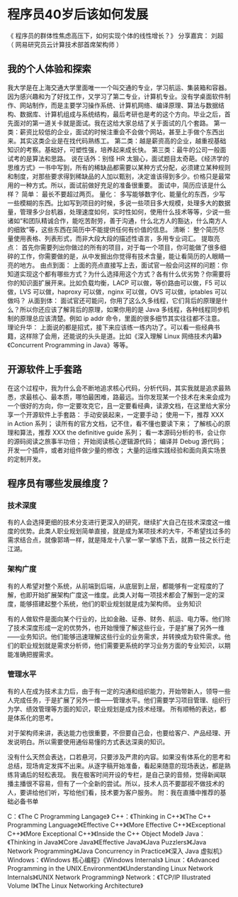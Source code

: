 # 程序员40岁后该如何发展

 

《 程序员的群体性焦虑高压下，如何实现个体的线性增长？》
 分享嘉宾： 刘超 （ 网易研究员云计算技术部首席架构师 ）


## 我的个人体验和探索

我大学是在上海交通大学里面唯一一个叫交通的专业，学习航运、集装箱和容器。因为感兴趣和为了好找工作，又学习了第二专业，计算机专业。没有学桌面软件制作、网站制作，而是主要学习操作系统、计算机网络、编译原理、算法与数据结构、数据库、计算机组成与系统结构，最后考研也是考的这个方向。毕业之后，首先面对的第一道关卡就是面试。我在这给大家总结了关于面试的几个套路。
第一类：薪资比较低的企业，面试的时候注重会不会做个网站，甚至上手做个东西出来。其实这类企业是在找代码熟练工。
第二类：越是薪资高的企业，越重视基础知识的考察。基础好，可塑性强，培养起来成长快。
第三类：最牛的公司一般面试考的是算法和思路。
说在话外：别怪 HR 太狠心，面试题目太奇葩。《经济学的思维方式》一书中写到，所有的稀缺品都需要以某种方式分配，必须建立某种规则和制度，对那些要求得到稀缺品的人加以甄别，决定谁该得到多少。价格只是最常用的一种方式。所以，面试前做好充足的准备很重要。
面试中，简历应该是什么样？
简单： 最长不要超过两页。
量化： 多写能够数字化、能量化的东西，少写一些模糊的东西。比如写到项目的时候，多说一些项目多大规模，处理多大的数据量，管理多少台机器，处理速度如何，实时性如何，使用什么技术等等，少说一些诸如“和团队精诚合作，能吃苦耐劳，善于沟通，什么北方人的豁达，什么南方人的细致”等，这些东西在简历中不能提供任何有价值的信息。
清晰： 整个简历尽量使用表格、列表形式，而非大段大段的描述性语言，多用专业词汇。
提取亮点： 首先你需要列出你做过的所有的项目，对于每一个项目，你可能做了很多细碎的工作，你需要做的是，从中发掘出你觉得有技术含量，能让看简历的人眼睛一亮的地方。
由点到面： 上面的亮点直接写上去，面试官一般会问这样的问题：你知道实现这个都有哪些方式？为什么选择用这个方式？各有什么优劣势？你需要将你的知识面扩展开来。比如负载均衡，LACP 可以做，等价路由可以做，F5 可以做，LVS 可以做，haproxy 可以做，nginx 可以做，OVS 可以做，iptables 可以做吗？
从面到体： 面试官还可能问，你用了这么久多线程，它们背后的原理是什么？所以你还应该了解背后的原理，如果你用的是 Java 多线程，各种线程同步机制的原理总应该清楚。例如 ip addr 命令，里面的很多细节其实往往都不注意。
理论升华： 上面说的都是招式，接下来应该练一练内功了。可以看一些经典书籍，这样除了会用，还能说的头头是道。比如《深入理解 Linux 网络技术内幕》《Concurrent Programming in Java》等等。

## 开源软件上手套路

在这个过程中，我为什么会不断地追求核心代码，分析代码，其实我就是追求最熟悉，求最核心、最本质，哪怕最困难，路最远。当你发现某一个技术在未来会成为一个很好的方向，你一定要攻克它，且一定要看经典，读源文档，在这里给大家分享一个开源软件上手套路：
手动安装起来，一定要手动；
使用一下，推荐 XXX in Action 系列；
读所有的官方文档，记不住，看不懂也要读下来；
了解核心的原理和算法，推荐 XXX the definitive guide 系列；
看一本源码分析的书，会让你的源码阅读之旅事半功倍；
开始阅读核心逻辑源代码；
编译并 Debug 源代码；
开发一个插件，或者对组件做少量的修改；
大量的运维实践经验和面向真实场景的定制开发。

## 程序员有哪些发展维度？

###  技术深度

有的人会选择更细的技术分支进行更深入的研究，继续扩大自己在技术深度这一维度的优势。此类人职业规划简单直接，就是成为某项技术的大牛，不希望找过多的需求结合点，就像郭靖一样，就是降龙十八掌一掌一掌练下去，就靠一技之长行走江湖。

###  架构广度

有的人希望对整个系统，从前端到后端，从底层到上层，都能够有一定程度的了解，也即开始扩展架构广度这一维度。此类人对每一项技术都会了解到一定的深度，能够搭建起整个系统，他们的职业规划就是成为架构师。 业务知识

有的人做软件是面向某个行业的，比如金融、证券、财务、航运、电力等。他们除了技术深度形成一定的优势外，也开始慢慢了解这些行业，于是扩展了另外一维——业务知识。他们能够迅速理解这些行业的业务需求，并转换成为软件需求。他们的职业规划就是需求分析师，他们需要更系统的学习业务方面的专业知识，以期能准确把握需求。

###  管理水平

有的人在成为技术主力后，由于有一定的沟通和组织能力，开始带新人，领导一些人完成任务，于是扩展了另外一维——管理水平。他们需要学习项目管理、组织行为学、绩效管理等方面的知识，职业规划是成为技术经理。
所有顺畅的表达，都是体系化的思考。

对于架构师来讲，表达能力也很重要，不但要自己会，也要给客户、产品经理、开发说明白。所以需要使用通俗易懂的方式表达深奥的知识。

没有什么天然会表达，口若悬河，只要涉及严肃的内容。如果没有体系化的思考和总结，现场肯定发挥不出来。从逐字稿开始准备，看起来随意的现场表达，都是熟练背诵后的轻松表现。
我在极客时间开设的专栏，是自己录的音频，觉得新闻联播主播很不容易，但有了一个全新的尝试。所以，技术人员不要鄙视不做技术的人，要讲给他们听，写给他们看，技术要为客户服务。
附：我在直播中推荐的基础必备书单

C：《The C Programming Langage》
C++：《Thinking in C++》《The C++ Programming Language》《Effective C++》《More Effective C++》《Exceptional C++》《More Exceptional C++》《Inside the C++ Object Model》
Java：《Thinking in Java》《Core Java》《Effective Java》《Java Puzzlers》《Java Network Programming》《Java Concurrency in Practice》《深入 Java 虚拟机》
Windows：《Windows 核心编程》《Windows Internals》
Linux：《Advanced Programming in the UNIX.Environment》《Understanding Linux Network Internals》《UNIX Network Programming》
Network：《TCP/IP Illustrated Volume I》《The Linux Networking Architecture》